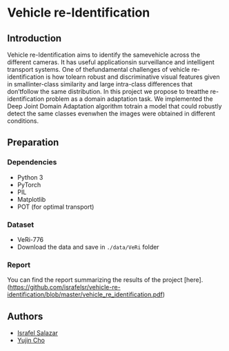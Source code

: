 # Vehicle re-Identification

## Introduction

Vehicle  re-Identification  aims  to  identify  the  samevehicle  across  the  different  cameras.  It  has  useful  applicationsin  surveillance  and  intelligent  transport  systems.  One  of  thefundamental  challenges  of  vehicle  re-identification  is  how  tolearn  robust  and  discriminative  visual  features  given  in  smallinter-class  similarity  and  large  intra-class  differences  that  don’tfollow the same distribution. In this project we propose to treatthe  re-identification  problem  as  a  domain  adaptation  task.  We implemented  the  Deep  Joint  Domain  Adaptation  algorithm  totrain  a  model  that  could  robustly  detect  the  same  classes  evenwhen  the  images  were  obtained  in  different  conditions.

## Preparation

### Dependencies
- Python 3
- PyTorch
- PIL
- Matplotlib
- POT (for optimal transport)

### Dataset

- VeRi-776
- Download the data and save in `./data/VeRi`  folder

### Report
You can find the report summarizing the results of the project [here].(https://github.com/israfelsr/vehicle-re-identification/blob/master/vehicle_re_identification.pdf)
## Authors

- [Israfel Salazar](https://github.com/israfelsr)
- [Yujin Cho](https://github.com/nuniniyujin)
